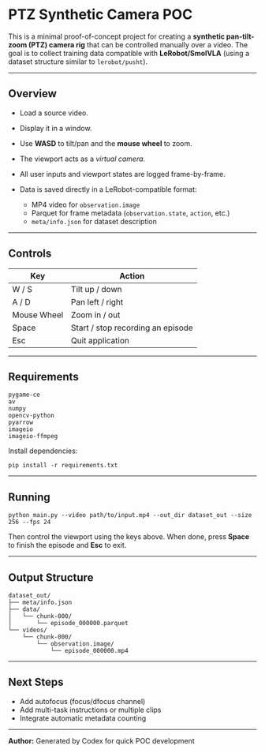 # PTZ Synthetic Camera POC

This is a minimal proof-of-concept project for creating a **synthetic pan-tilt-zoom (PTZ) camera rig** that can be controlled manually over a video. The goal is to collect training data compatible with **LeRobot/SmolVLA** (using a dataset structure similar to `lerobot/pusht`).

---

## Overview

* Load a source video.
* Display it in a window.
* Use **WASD** to tilt/pan and the **mouse wheel** to zoom.
* The viewport acts as a *virtual camera*.
* All user inputs and viewport states are logged frame-by-frame.
* Data is saved directly in a LeRobot-compatible format:

  * MP4 video for `observation.image`
  * Parquet for frame metadata (`observation.state`, `action`, etc.)
  * `meta/info.json` for dataset description

---

## Controls

| Key         | Action                            |
| ----------- | --------------------------------- |
| W / S       | Tilt up / down                    |
| A / D       | Pan left / right                  |
| Mouse Wheel | Zoom in / out                     |
| Space       | Start / stop recording an episode |
| Esc         | Quit application                  |

---

## Requirements

```
pygame-ce
av
numpy
opencv-python
pyarrow
imageio
imageio-ffmpeg
```

Install dependencies:

```
pip install -r requirements.txt
```

---

## Running

```
python main.py --video path/to/input.mp4 --out_dir dataset_out --size 256 --fps 24
```

Then control the viewport using the keys above. When done, press **Space** to finish the episode and **Esc** to exit.

---

## Output Structure

```
dataset_out/
├── meta/info.json
├── data/
│   └── chunk-000/
│       └── episode_000000.parquet
└── videos/
    └── chunk-000/
        └── observation.image/
            └── episode_000000.mp4
```

---

## Next Steps

* Add autofocus (focus/dfocus channel)
* Add multi-task instructions or multiple clips
* Integrate automatic metadata counting

---

**Author:** Generated by Codex for quick POC development
